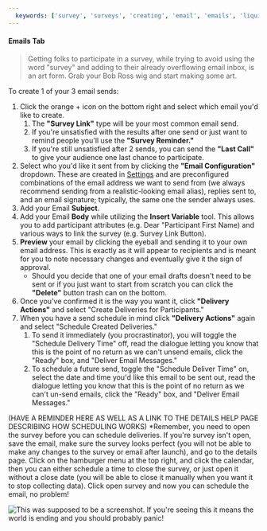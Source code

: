 ```yaml
---
  keywords: ['survey', 'surveys', 'creating', 'email', 'emails', 'liquid', 'survey link', 'heads up', 'survey link', 'reminder', 'last call', 'sending']
---
```


#### Emails Tab
>Getting folks to participate in a survey, while trying to avoid using the word "survey" and adding to their already overflowing email inbox, is an art form. Grab your Bob Ross wig and start making some art.

To create 1 of your 3 email sends:

1. Click the orange + icon on the bottom right and select which email you'd like to create.
	1. The **"Survey Link"** type will be your most common email send. 
	2. If you're unsatisfied with the results after one send or just want to remind people you'll use the **"Survey Reminder."**
	3. If you're still unsatisfied after 2 sends, you can send the **"Last Call"** to give your audience one last chance to participate.
2. Select who you'd like it sent from by clicking the **"Email Configuration"** dropdown. These are created in  [Settings](../blob/master/NEEDTOSETUPCORRECTLINK) and are preconfigured combinations of the email address we want to send from (we always recommend sending from a realistic-looking email alias), replies sent to, and an email signature; typically, the same one the sender always uses.
3. Add your Email **Subject**.
4. Add your Email **Body** while utilizing the **Insert Variable** tool. This allows you to add participant attributes (e.g. Dear "Participant First Name) and various ways to link the survey (e.g. Survey Link Button).
5. **Preview** your email by clicking the eyeball and sending it to your own email address. This is exactly as it will appear to recipients and is meant for you to note necessary changes and eventually give it the sign of approval. 
   *  Should you decide that one of your email drafts doesn't need to be sent or if you just want to start from scratch you can click the **"Delete"** button trash can on the bottom.
6. Once you've confirmed it is the way you want it, click **"Delivery Actions"** and select "Create Deliveries for Participants."
7. When you have a send schedule in mind click **"Delivery Actions"** again and select "Schedule Created Deliveries." 
	1. To send it immediately (you procrastinator), you will toggle the "Schedule Delivery Time" off, read the dialogue letting you know that this is the point of no return as we can't unsend emails, click the "Ready" box, and "Deliver Email Messages."
	2. To schedule a future send, toggle the "Schedule Deliver Time" on, select the date and time you'd like this email to be sent out, read the dialogue letting you know that this is the point of no return as we can't un-send emails, click the "Ready" box, and "Deliver Email Messages."

(HAVE A REMINDER HERE AS WELL AS A LINK TO THE DETAILS HELP PAGE DESCRIBING HOW SCHEDULING WORKS)
*Remember, you need to open the survey before you can schedule deliveries. If you're survey isn't open, save the email, make sure the survey looks perfect (you will not be able to make any changes to the survey or email after launch), and go to the details page. Click on the hamburger menu at the top right, and click the calendar, then you can either schedule a time to close the survey, or just open it without a close date (you will be able to close it manually when you want it to stop collecting data). Click open survey and now you can schedule the email, no problem!




![This was supposed to be a screenshot. If you're seeing this it means the world is ending and you should probably panic!](https://s3.amazonaws.com/peer60_organizations/documentation+tbd/build+email.gif "This will be a gif of the above emailing process")
